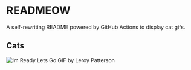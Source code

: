 # READMEOW

A self-rewriting README powered by GitHub Actions to display cat gifs.

## Cats

![Im Ready Lets Go GIF by Leroy Patterson](https://media4.giphy.com/media/CjmvTCZf2U3p09Cn0h/200.gif?cid=9acd02da5wtmmf6tl47kg5ihyq2ozld2ezv3xtr937maramo&ep=v1_gifs_search&rid=200.gif&ct=g)
